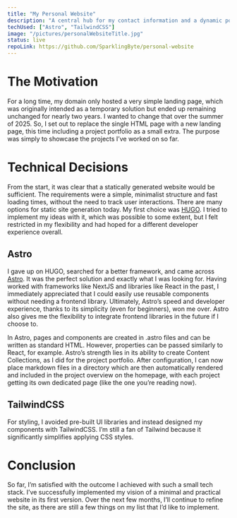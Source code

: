 ```yaml
---
title: "My Personal Website"
description: "A central hub for my contact information and a dynamic portfolio showcasing my latest projects and ongoing work."
techUsed: ["Astro", "TailwindCSS"]
image: "/pictures/personalWebsiteTitle.jpg"
status: live
repoLink: https://github.com/SparklingByte/personal-website
---
```


# The Motivation
For a long time, my domain only hosted a very simple landing page, which was originally intended as a temporary solution but ended up remaining unchanged for nearly two years. I wanted to change that over the summer of 2025. So, I set out to replace the single HTML page with a new landing page, this time including a project portfolio as a small extra. The purpose was simply to showcase the projects I’ve worked on so far.

# Technical Decisions
From the start, it was clear that a statically generated website would be sufficient. The requirements were a simple, minimalist structure and fast loading times, without the need to track user interactions. There are many options for static site generation today. My first choice was [HUGO](https://gohugo.io/). I tried to implement my ideas with it, which was possible to some extent, but I felt restricted in my flexibility and had hoped for a different developer experience overall.

## Astro
I gave up on HUGO, searched for a better framework, and came across [Astro](https://astro.build/). It was the perfect solution and exactly what I was looking for. Having worked with frameworks like NextJS and libraries like React in the past, I immediately appreciated that I could easily use reusable components without needing a frontend library. Ultimately, Astro’s speed and developer experience, thanks to its simplicity (even for beginners), won me over. Astro also gives me the flexibility to integrate frontend libraries in the future if I choose to.

In Astro, pages and components are created in .astro files and can be written as standard HTML. However, properties can be passed similarly to React, for example. Astro’s strength lies in its ability to create Content Collections, as I did for the project portfolio. After configuration, I can now place markdown files in a directory which are then automatically rendered and included in the project overview on the homepage, with each project getting its own dedicated page (like the one you’re reading now).

## TailwindCSS
For styling, I avoided pre-built UI libraries and instead designed my components with TailwindCSS. I’m still a fan of Tailwind because it significantly simplifies applying CSS styles.

# Conclusion
So far, I’m satisfied with the outcome I achieved with such a small tech stack. I’ve successfully implemented my vision of a minimal and practical website in its first version. Over the next few months, I’ll continue to refine the site, as there are still a few things on my list that I’d like to implement.
